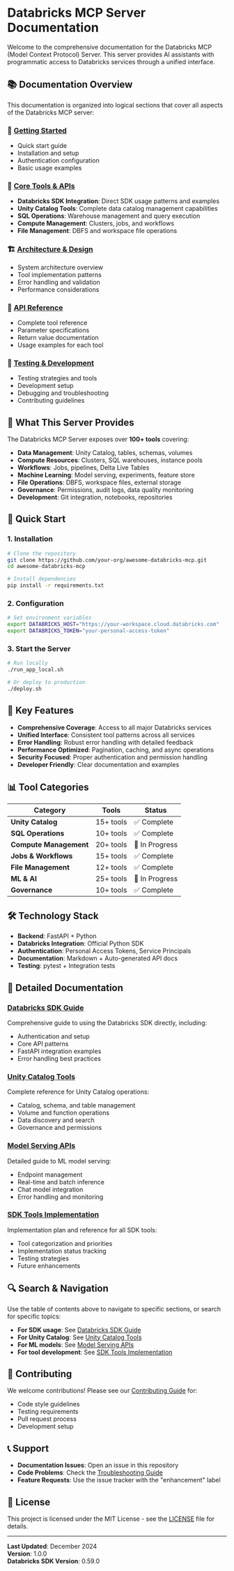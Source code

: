 # Databricks MCP Server Documentation

Welcome to the comprehensive documentation for the Databricks MCP (Model Context Protocol) Server. This server provides AI assistants with programmatic access to Databricks services through a unified interface.

## 📚 Documentation Overview

This documentation is organized into logical sections that cover all aspects of the Databricks MCP server:

### 🚀 [Getting Started](getting-started.md)
- Quick start guide
- Installation and setup
- Authentication configuration
- Basic usage examples

### 🔧 [Core Tools & APIs](core-tools.md)
- **Databricks SDK Integration**: Direct SDK usage patterns and examples
- **Unity Catalog Tools**: Complete data catalog management capabilities
- **SQL Operations**: Warehouse management and query execution
- **Compute Management**: Clusters, jobs, and workflows
- **File Management**: DBFS and workspace file operations

### 🏗️ [Architecture & Design](architecture.md)
- System architecture overview
- Tool implementation patterns
- Error handling and validation
- Performance considerations

### 📖 [API Reference](api-reference.md)
- Complete tool reference
- Parameter specifications
- Return value documentation
- Usage examples for each tool

### 🧪 [Testing & Development](testing.md)
- Testing strategies and tools
- Development setup
- Debugging and troubleshooting
- Contributing guidelines

## 🎯 What This Server Provides

The Databricks MCP Server exposes over **100+ tools** covering:

- **Data Management**: Unity Catalog, tables, schemas, volumes
- **Compute Resources**: Clusters, SQL warehouses, instance pools
- **Workflows**: Jobs, pipelines, Delta Live Tables
- **Machine Learning**: Model serving, experiments, feature store
- **File Operations**: DBFS, workspace files, external storage
- **Governance**: Permissions, audit logs, data quality monitoring
- **Development**: Git integration, notebooks, repositories

## 🚀 Quick Start

### 1. Installation
```bash
# Clone the repository
git clone https://github.com/your-org/awesome-databricks-mcp.git
cd awesome-databricks-mcp

# Install dependencies
pip install -r requirements.txt
```

### 2. Configuration
```bash
# Set environment variables
export DATABRICKS_HOST="https://your-workspace.cloud.databricks.com"
export DATABRICKS_TOKEN="your-personal-access-token"
```

### 3. Start the Server
```bash
# Run locally
./run_app_local.sh

# Or deploy to production
./deploy.sh
```

## 🔑 Key Features

- **Comprehensive Coverage**: Access to all major Databricks services
- **Unified Interface**: Consistent tool patterns across all services
- **Error Handling**: Robust error handling with detailed feedback
- **Performance Optimized**: Pagination, caching, and async operations
- **Security Focused**: Proper authentication and permission handling
- **Developer Friendly**: Clear documentation and examples

## 📊 Tool Categories

| Category | Tools | Status |
|----------|-------|---------|
| **Unity Catalog** | 15+ tools | ✅ Complete |
| **SQL Operations** | 10+ tools | ✅ Complete |
| **Compute Management** | 20+ tools | 🔄 In Progress |
| **Jobs & Workflows** | 15+ tools | ✅ Complete |
| **File Management** | 12+ tools | ✅ Complete |
| **ML & AI** | 25+ tools | 🔄 In Progress |
| **Governance** | 10+ tools | ✅ Complete |

## 🛠️ Technology Stack

- **Backend**: FastAPI + Python
- **Databricks Integration**: Official Python SDK
- **Authentication**: Personal Access Tokens, Service Principals
- **Documentation**: Markdown + Auto-generated API docs
- **Testing**: pytest + Integration tests

## 📖 Detailed Documentation

### [Databricks SDK Guide](databricks_apis/databricks_sdk.md)
Comprehensive guide to using the Databricks SDK directly, including:
- Authentication and setup
- Core API patterns
- FastAPI integration examples
- Error handling best practices

### [Unity Catalog Tools](unity_catalog_tools.md)
Complete reference for Unity Catalog operations:
- Catalog, schema, and table management
- Volume and function operations
- Data discovery and search
- Governance and permissions

### [Model Serving APIs](databricks_apis/model_serving.md)
Detailed guide to ML model serving:
- Endpoint management
- Real-time and batch inference
- Chat model integration
- Error handling and monitoring

### [SDK Tools Implementation](databricks_sdk_tools.md)
Implementation plan and reference for all SDK tools:
- Tool categorization and priorities
- Implementation status tracking
- Testing strategies
- Future enhancements

## 🔍 Search & Navigation

Use the table of contents above to navigate to specific sections, or search for specific topics:

- **For SDK usage**: See [Databricks SDK Guide](databricks_apis/databricks_sdk.md)
- **For Unity Catalog**: See [Unity Catalog Tools](unity_catalog_tools.md)
- **For ML models**: See [Model Serving APIs](databricks_apis/model_serving.md)
- **For tool development**: See [SDK Tools Implementation](databricks_sdk_tools.md)

## 🤝 Contributing

We welcome contributions! Please see our [Contributing Guide](CONTRIBUTING.md) for:
- Code style guidelines
- Testing requirements
- Pull request process
- Development setup

## 📞 Support

- **Documentation Issues**: Open an issue in this repository
- **Code Problems**: Check the [Troubleshooting Guide](troubleshooting.md)
- **Feature Requests**: Use the issue tracker with the "enhancement" label

## 📄 License

This project is licensed under the MIT License - see the [LICENSE](LICENSE.md) file for details.

---

**Last Updated**: December 2024  
**Version**: 1.0.0  
**Databricks SDK Version**: 0.59.0
